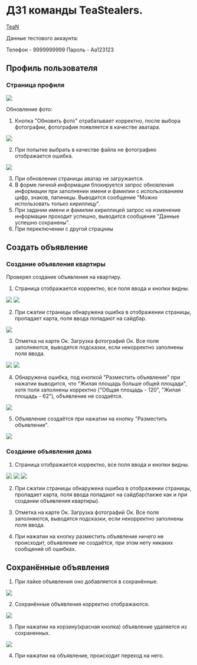 # ДЗ1 команды TeaStealers.

[TeaN](http://193.108.54.41/)

Данные тестового аккаунта:

Телефон - 9999999999
Пароль - Aa123123

## Профиль пользователя
### Страница профиля

<img src="/images/ProfileMain.png" />

Обновление фото:

1. Кнопка "Обновить фото" отрабатывает корректно, после выбора фотографии, фотография появляется в качестве аватара.

<img src="/images/testAvatar.png" />

2. При попытке выбрать в качестве файла не фотографию отображается ошибка.

<img src="/images/avatarError.png" />

3. При обновлении страницы аватар не загружается.
4. В форме личной информации блокируется запрос обновления информации при заполнении имени и фамилии с использованием цифр, знаков, латиницы. Выводится сообщение "Можно использовать только кириллицу".
5. При задании имени и фамилии кириллицей запрос на изменение информации проходит успешно, выводится сообщение "Данные успешно сохранены".
6. При переключении с другой страцниы 


## Создать объявление
### Создание объявления квартиры

Проверял создание объявления на квартиру.
1. Страница отображается корректно, все поля ввода и кнопки видны.

<img src="/images/createFlatAdvertPage1.jpg" />
<img src="/images/createFlatAdvertPage2.jpg" />

2. При сжатии страницы обнаружена ошибка в отображении страницы, пропадает карта, поля ввода попадают на сайдбар.

<img src="/images/createFlatAdvertPageSmall.jpg" />

3. Отметка на карте Ок. Загрузка фотографий Ок. Все поля заполняются, выводятся подсказки, если некорректно заполнены поля ввода.

<img src="/images/FillAdvertFlat1.png" />
<img src="/images/FillFlatAdvert2.jpg" />


4. Обнаружена ошибка, под кнопкой "Разместить объявление" при нажатии выводится, что "Жилая площадь больше общей площади", хотя поля заполнены корректно ("Общая площадь - 120", "Жилая площадь - 62"), объявление не создаётся.

<img src="/images/ErrorCreateFlatAdvert.jpg" />

5. Объявление создаётся при нажатии на кнопку "Разместить объявление".

<img src="/images/CreatedAdvert.png" />

### Создание объявления дома

1. Страница отображается корректно, все поля ввода и кнопки видны.
<img src="/images/createHouseAdvert1.png" />
<img src="/images/createHouseAdvert2.png" />
<img src="/images/createHouseAdvert3.png" />

2. При сжатии страницы обнаружена ошибка в отображении страницы, пропадает карта, поля ввода попадают на сайдбар(также как и при создании объявления квартиры).

3. Отметка на карте Ок. Загрузка фотографий Ок. Все поля заполняются, выводятся подсказки, если некорректно заполнены поля ввода.


4. При нажатии на кнопку разместить объявление ничего не происходит, объявление не создаётся, при этом нету никаких сообщений об ошибках.


## Сохранённые объявления

1. При лайке объявления оно добавляется в сохранённые.

<img src="/images/likeAdvert.png" />

2. Сохранённые объявления корректно отображаются.

<img src="/images/savedAdvertsPage.png" />

3. При нажатии на корзину(красная кнопка) объявление удаляется из сохраненных.

<img src="/images/deleteLikedAdvert.png" />

4. При нажатии на объявление, происходит переход на него.
